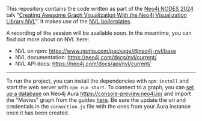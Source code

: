 This repository contains the code written as part of the [Neo4j NODES 2024](https://neo4j.com/nodes2024/agenda/) talk "[Creating Awesome Graph Visualization With the Neo4j Visualization Library NVL](https://neo4j.com/nodes2024/agenda/creating-awesome-graph-visualization-with-the-neo4j-visualization-library-nvl/)". It makes use of the [NVL boilerplates](https://github.com/neo4j-devtools/nvl-boilerplates).

A recording of the session will be available soon. In the meantime, you can find out more about on NVL here:

- NVL on npm: https://www.npmjs.com/package/@neo4j-nvl/base
- NVL documentation: https://neo4j.com/docs/nvl/current/
- NVL API docs: https://neo4j.com/docs/api/nvl/current/

---

To run the project, you can install the dependencies with `npm install` and start the web server with `npm run start`. To connect to a graph, you can [set up a database](https://neo4j.com/docs/aura/auradb/getting-started/create-database/) on Neo4j Aura https://console-preview.neo4j.io/ and import the "Movies" graph from the guides [here](https://console-preview.neo4j.io/guides/sample-datasets). Be sure the update the uri and credentials in the `connection.js` file with the ones from your Aura instance once it has been created.

